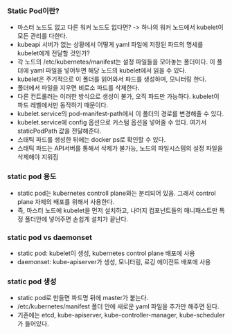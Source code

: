 ### Static Pod이란?
- 마스터 노드도 없고 다른 워커 노드도 없다면? -> 하나의 워커 노드에서 kubelet이 모든 관리를 다한다.
- kubeapi 서버가 없는 상황에서 어떻게 yaml 파일에 저장된 파드의 명세를 kubelet에게 전달할 것인가?
- 각 노드의 /etc/kubernetes/manifest는 설정 파일들을 모아놓는 폴더이다. 이 폴더에 yaml 파일을 넣어두면 해당 노드의 kubelet에서 읽을 수 있다.
- kubelet은 주기적으로 이 폴더를 읽어와서 파드를 생성하며, 모니터링 한다.
- 폴더에서 파일을 지우면 비로소 파드를 삭제한다.
- 다른 컨트롤러는 이러한 방식으로 생성이 불가, 오직 파드만 가능하다. kubelet이 파드 레벨에서만 동작하기 때문이다.
- kubelet.service의 pod-manifest-path에서 이 폴더의 경로를 변경해줄 수 있다.
- kubelet.service에 config 옵션으로 커스텀 옵션을 넣어줄 수 있다. 여기서 staticPodPath 값을 전달해준다.
- 스태틱 파드를 생성한 뒤에는 docker ps로 확인할 수 있다.
- 스태틱 파드는 API서버를 통해서 삭제가 불가능, 노드의 파일시스템의 설정 파일을 삭제해야 지워짐

### static pod 용도
- static pod는 kubernetes controll plane와는 분리되어 있음. 그래서 control plane 자체의 배포를 위해서 사용한다.
- 즉, 마스터 노드에 kubelet을 먼저 설치하고, 나머지 컴포넌트들의 매니패스트만 특정 폴더안에 넣어주면 손쉽게 설치가 끝난다.

### static pod vs daemonset
- static pod: kubelet이 생성, kubernetes control plane 배포에 사용
- daemonset: kube-apiserver가 생성, 모니터링, 로깅 에이전트 배포에 사용

### static pod 생성
- static pod로 만들면 파드명 뒤에 master가 붙는다.
- /etc/kubernetes/manifest 폴더 안에 새로운 yaml 파일을 추가만 해주면 된다.
- 기존에는 etcd, kube-apiserver, kube-controller-manager, kube-scheduler가 들어있다.
